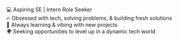 💻 Aspiring SE | Intern Role Seeker  
🔥 Obsessed with tech, solving problems, & building fresh solutions  
🤖 Always learning & vibing with new projects  
🌍 Seeking opportunities to level up in a dynamic tech world  

